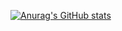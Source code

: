 [![Anurag's GitHub stats](https://github-readme-stats.vercel.app/api?username=riotraider&theme=synthwave&count_private=true&show_icons=true)](https://github.com/anuraghazra/github-readme-stats)
